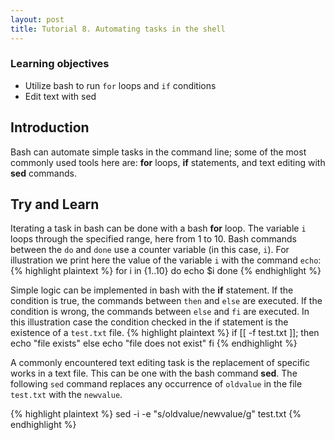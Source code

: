 ```yaml
---
layout: post
title: Tutorial 8. Automating tasks in the shell
---
```


### Learning objectives
* Utilize bash to run `for` loops and `if` conditions
* Edit text with sed


## Introduction
Bash can automate simple tasks in the command line; some of the most commonly used tools here are: **for** loops, **if** statements, and text editing with **sed** commands.

## Try and Learn
Iterating a task in bash can be done with a bash **for** loop. The variable `i` loops through the specified range, here from 1 to 10. Bash commands between the `do` and `done` use a counter variable (in this case, `i`). For illustration we print here the value of the variable `i` with the command `echo`:
{% highlight plaintext %}
for i in {1..10}
do
	echo $i
done
{% endhighlight %}

Simple logic can be implemented in bash with the **if** statement. If the condition is true, the commands between `then` and `else` are executed. If the condition is wrong, the commands between `else` and `fi` are executed. In this illustration case the condition checked in the if statement is the existence of a `test.txt` file.
{% highlight plaintext %}
if [[ -f test.txt ]]; then
echo "file exists"
else
echo "file does not exist"
fi
{% endhighlight %}

A commonly encountered text editing task is the replacement of specific works in a text file. This can be one with the bash command **sed**. The following `sed` command replaces any occurrence of `oldvalue` in the file `test.txt` with the `newvalue`.

{% highlight plaintext %}
sed -i -e "s/oldvalue/newvalue/g" test.txt
{% endhighlight %}
